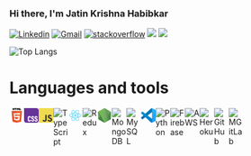 ### Hi there, I'm Jatin Krishna Habibkar
[![Linkedin](https://img.shields.io/badge/-LinkedIn-blue?style=flat&logo=Linkedin&logoColor=white)](https://www.linkedin.com/in/jatinhabibkar)
[![Gmail](https://img.shields.io/badge/-Gmail-c14438?style=flat&logo=Gmail&logoColor=white)](mailto:habibkar.jatin.17ce1008@gmail.com)
[![stackoverflow](https://img.shields.io/badge/-stackoverflow-orange)](https://stackoverflow.com/users/9776821/jatin-krishna-habibkar)
![](https://visitor-badge.glitch.me/badge?page_id=jatinhabibkar.jatinhabibkar)
![](https://komarev.com/ghpvc/?username=jatinhabibkar)


<!--![Source's github stats](https://github-readme-stats.vercel.app/api?username=jatinhabibkar&count_private=true&show_icons=true&theme=dark&bg_color=0D1117&hide_border=true&showicons=true)-->

![Top Langs](https://github-readme-stats.vercel.app/api/top-langs/?username=jatinhabibkar&layout=compact&langs_count=5&theme=dark&bg_color=0D1117&hide_border=true&hide=html,css,php&card_width=445)


# Languages and tools

<img align="left" alt="HTML5" width="26px" src="https://raw.githubusercontent.com/github/explore/80688e429a7d4ef2fca1e82350fe8e3517d3494d/topics/html/html.png" />
<img align="left" alt="CSS3" width="26px" src="https://raw.githubusercontent.com/github/explore/80688e429a7d4ef2fca1e82350fe8e3517d3494d/topics/css/css.png" />
<img align="left" alt="JavaScript" width="26px" src="https://raw.githubusercontent.com/github/explore/80688e429a7d4ef2fca1e82350fe8e3517d3494d/topics/javascript/javascript.png" />
<img align="left" alt="TypeScript" width="26px" src="https://cdn.iconscout.com/icon/free/png-512/typescript-1174965.png" />
<img align="left" alt="React" width="26px" src="https://raw.githubusercontent.com/github/explore/80688e429a7d4ef2fca1e82350fe8e3517d3494d/topics/react/react.png" />
<img align="left" alt="Redux" width="26px" src="https://img.icons8.com/color/452/redux.png" />
<img align="left" alt="Node.js" width="26px" src="https://raw.githubusercontent.com/github/explore/80688e429a7d4ef2fca1e82350fe8e3517d3494d/topics/nodejs/nodejs.png" />
<img align="left" alt="MongoDB" width="26px" src="https://img.icons8.com/color/452/mongodb.png" />
<img align="left" alt="MySQL" width="26px" src="https://www.freepnglogos.com/uploads/logo-mysql-png/logo-mysql-mysql-and-moodle-elearningworld-5.png" />
<img align="left" alt="Visual Studio Code" width="26px" src="https://raw.githubusercontent.com/github/explore/80688e429a7d4ef2fca1e82350fe8e3517d3494d/topics/visual-studio-code/visual-studio-code.png" />
<img align="left" alt="Python" width="26px" src="https://icons.iconarchive.com/icons/cornmanthe3rd/plex/512/Other-python-icon.png" />
<img align="left" alt="Firebase" width="26px" src="https://img.icons8.com/color/452/firebase.png" />
<img align="left" alt="AWS" width="26px" src="https://cdn.iconscout.com/icon/free/png-512/aws-1869025-1583149.png" />
<img align="left" alt="Heroku" width="26px" src="https://cdn-icons-png.flaticon.com/512/873/873120.png" />
<img align="left" alt="GitHub" width="26px" src="https://icon-library.com/images/github-icon-white/github-icon-white-6.jpg" />
<img align="left" alt="MGitLab" width="26px" src="https://cdn.iconscout.com/icon/free/png-256/gitlab-282507.png" />
